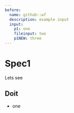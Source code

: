```yaml
---
before:
  name: github::wf
  description: example input
  input:
    p1: one
    fileinput: two
    p1NEW: three
---
```


# Spec1
Lets see

## Doit

* one